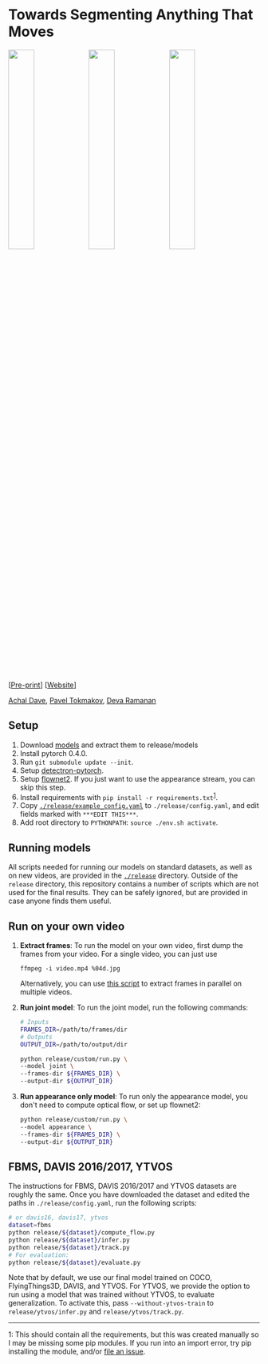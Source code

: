 # Towards Segmenting Anything That Moves

[<img src="http://www.achaldave.com/projects/anything-that-moves/videos/ZXN6A-tracked-with-objectness-trimmed.gif" width="32%" />](http://www.achaldave.com/projects/anything-that-moves/videos/ZXN6A-tracked-with-objectness-trimmed.mp4)[<img src="http://www.achaldave.com/projects/anything-that-moves/videos/c95cd17749.gif" width="32%" />](http://www.achaldave.com/projects/anything-that-moves/videos/c95cd17749.mp4)[<img src="http://www.achaldave.com/projects/anything-that-moves/videos/e0bdb5dfae.gif" width="32%" />](http://www.achaldave.com/projects/anything-that-moves/videos/e0bdb5dfae.mp4)

[[Pre-print](https://arxiv.org/abs/1902.03715)] [[Website](http://www.achaldave.com/projects/anything-that-moves/)]

[Achal Dave](http://www.achaldave.com/), [Pavel Tokmakov](http://thoth.inrialpes.fr/people/tokmakov/), [Deva Ramanan](http://www.cs.cmu.edu/~deva/)

## Setup

1. Download
   [models](https://drive.google.com/file/d/1qckICZRzX_GBTJSRhn2NDMoJuVppgWUS/view?usp=sharing)
   and extract them to release/models
1. Install pytorch 0.4.0.
1. Run `git submodule update --init`.
1. Setup [detectron-pytorch](./detectron_pytorch).
1. Setup [flownet2](https://github.com/lmb-freiburg/flownet2). If you just
want to use the appearance stream, you can skip this step.
1. Install requirements with `pip install -r requirements.txt`<sup>[1](#footnote1)</sup>.
1. Copy [`./release/example_config.yaml`](./release/example_config.yaml) to
   `./release/config.yaml`, and edit fields marked with `***EDIT THIS***`.
1. Add root directory to `PYTHONPATH`: `source ./env.sh activate`.

## Running models

All scripts needed for running our models on standard datasets, as well as on
new videos, are provided in the [`./release`](./release) directory. Outside
of the `release` directory, this repository contains a number of scripts
which are not used for the final results. They can be safely ignored, but are
provided in case anyone finds them useful.

## Run on your own video

1. **Extract frames**: To run the model on your own video, first dump the frames from your video.
For a single video, you can just use

    ```ffmpeg -i video.mp4 %04d.jpg```

    Alternatively, you can use [this
script](https://github.com/achalddave/video-tools/blob/master/dump_frames.py)
to extract frames in parallel on multiple videos.

1. **Run joint model**: To run the joint model, run the following commands:
    ```bash
    # Inputs
    FRAMES_DIR=/path/to/frames/dir
    # Outputs
    OUTPUT_DIR=/path/to/output/dir

    python release/custom/run.py \
    --model joint \
    --frames-dir ${FRAMES_DIR} \
    --output-dir ${OUTPUT_DIR}
    ```

1. **Run appearance only model**: To run only the appearance model, you don't
    need to compute optical flow, or set up flownet2:
    ```bash
    python release/custom/run.py \
    --model appearance \
    --frames-dir ${FRAMES_DIR} \
    --output-dir ${OUTPUT_DIR}
    ```


## FBMS, DAVIS 2016/2017, YTVOS

The instructions for FBMS, DAVIS 2016/2017 and YTVOS datasets are roughly the
same. Once you have downloaded the dataset and edited the paths in
`./release/config.yaml`, run the following scripts:

```bash
# or davis16, davis17, ytvos
dataset=fbms
python release/${dataset}/compute_flow.py
python release/${dataset}/infer.py
python release/${dataset}/track.py
# For evaluation:
python release/${dataset}/evaluate.py
```

Note that by default, we use our final model trained on COCO, FlyingThings3D,
DAVIS, and YTVOS. For YTVOS, we provide the option to run using a model that
was trained without YTVOS, to evaluate generalization. To activate this, pass
`--without-ytvos-train` to `release/ytvos/infer.py` and
`release/ytvos/track.py`.

---
<a name="footnote1">1</a>: This should contain all the requirements, but this was created manually so I may be missing some pip modules. If you run into an import error, try pip installing the module, and/or [file an issue](https://github.com/achalddave/segment-any-moving/issues).

